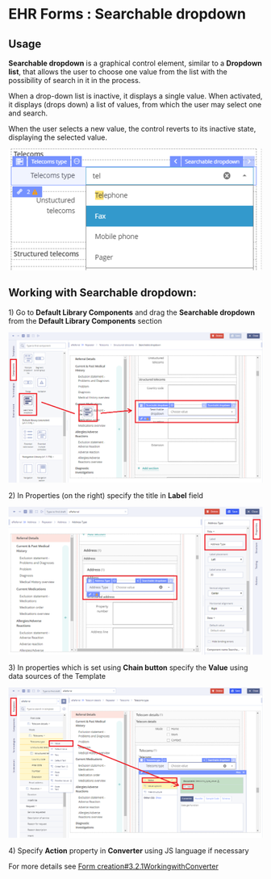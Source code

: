 # EHR Forms : Searchable dropdown

## Usage <a id="Searchabledropdown-Usage"></a>

**Searchable dropdown** is a graphical control element, similar to a **Dropdown list**, that allows the user to choose one value from the list with the possibility of search in it in the process.

When a drop-down list is inactive, it displays a single value. When activated, it displays \(drops down\) a list of values, from which the user may select one and search.

When the user selects a new value, the control reverts to its inactive state, displaying the selected value.

![](.gitbook/assets/34841127.png)

## Working with Searchable dropdown: <a id="Searchabledropdown-WorkingwithSearchabledropdown:"></a>

1\) Go to **Default Library Components** and drag the **Searchable dropdown** from the **Default Library Components** section

![](.gitbook/assets/34841143.png)

2\) In Properties \(on the right\) specify the title in **Label** field

![](.gitbook/assets/34841291.png)

3\) In properties which is set using **Chain button** specify the **Value** using data sources of the Template

![](.gitbook/assets/34841257.png)

4\) Specify **Action** property in **Converter** using JS language if necessary

For more details see [Form creation\#3.2.1WorkingwithConverter](ehr-forms-form-creation.md#Formcreation-3.2.1WorkingwithConverter)

